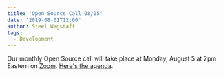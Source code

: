 ```yaml
---
title: 'Open Source Call 08/05'
date: '2019-08-01T12:00'
author: Steel Wagstaff
tags:
  - Development
---
```


Our monthly Open Source call will take place at Monday, August 5 at 2pm Eastern on
[Zoom](https://zoom.us/j/5125249718).
[Here's the agenda](https://docs.google.com/document/d/1zaeQmlaFX1Js_JYsT-zKeS8yTjB0GRYoTC9ZZdoq9Kc/edit?usp=sharing).
